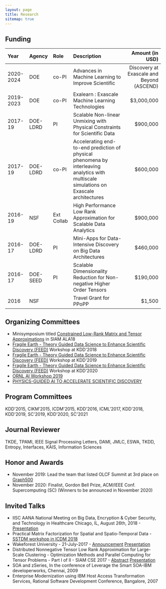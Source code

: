 ```yaml
---
layout: page
title: Research
sitemap: true
---
```

## Funding

|Year    | Agency    | Role  |Description    | Amount (in USD)   |
|:------  | :-----     | :----- |:-------        | ------:      |
2020-2024 | DOE | co-PI |  Advances in Machine Learning to Improve Scientific| Discovery at Exascale and Beyond (ASCEND) | $1,200,000
2019-2023 | DOE | co-PI | Exalearn : Exascale Machine Learning Technologies | $3,000,000
 2017-19 |DOE-LDRD  | PI    | Scalable Non-linear Unmixing with Physical Constraints for Scientific Data    | $900,000 |
 2017-19 | DOE-LDRD | co-PI  | Accelerating end-to-end prediction of physical phenomena by interleaving analytics with multiscale simulations on Exascale architectures | $600,000
  2016-19 | NSF      | Ext Collab | High Performance Low Rank Approximation for Scalable Data Analytics  | $900,000 |
2016-17  |DOE-LDRD   |PI      | Mini-Apps for Data-Intensive Discovery on Big Data Architectures      | $460,000  |
2016-17  |DOE-SEED   |PI      | Scalable Dimensionality Reduction for Non-negative Higher Order Tensors   | $190,000 |
2016    |  NSF      |       |   Travel Grant for PPoPP  | $1,500 |

## Organizing Committees

* Minisymposium titled [Constrained Low-Rank Matrix and Tensor Approximations](http://users.wfu.edu/ballard/SIAM-ALA18/) in SIAM ALA18
* [Fragile Earth - Theory Guided Data Science to Enhance Scientific Discovery (FEED)](https://ai4good.org/what-we-do/fragile-earth/kdd-2018/) Workshop at KDD'2018
* [Fragile Earth - Theory Guided Data Science to Enhance Scientific Discovery (FEED)](https://ai4good.org/what-we-do/fragile-earth/kdd-2019/) Workshop at KDD'2019
* [Fragile Earth - Theory Guided Data Science to Enhance Scientific Discovery (FEED)](https://ai4good.org/what-we-do/fragile-earth/kdd-2020/) Workshop at KDD'2020
* [ORNL AI Workshop 2019](https://ornlcda.github.io/ornlaiws2019/) 
* [PHYSICS-GUIDED AI TO ACCELERATE SCIENTIFIC DISCOVERY](https://sites.google.com/vt.edu/pgai-aaai-20)

## Program Committees

KDD'2015, CIKM'2015, ICDM'2015, KDD'2016, ICML'2017, KDD'2018,  KDD'2019, SC'2019, KDD'2020, SC'2021

## Journal Reviewer

TKDE, TPAMI, IEEE Signal Processing Letters, DAMI, JMLC, ESWA, TKDD, Entropy, Interfaces, KAIS, Information Sciences

## Honor and Awards

* November 2019: Lead the team that listed OLCF Summit at 3rd place on [Graph500](https://graph500.org/)
* November 2020: Finalist, Gordon Bell Prize, ACM/IEEE Conf. Supercomputing (SC) (Winners to be announced in November 2020)


## Invited Talks

* IISC AANA National Meeting on Big Data, Encryption & Cyber Security, and Technology in Healthcare Chicago, IL, August 26th, 2018 - [Presentation](../files/iiscaana18.pdf) 
* Practical Matrix Factorization for Spatial and Spatio-Temporal Data - [SSTDM workshop in ICDM 2018](https://research.csc.ncsu.edu/stac/conferences/ICDM-SSTDM17/) 
* Wakeforest University - 21-July-2017 - [Announcement](../figs/wakeforest.jpg) [Presentation](../files/wakeforest.pdf)
* Distributed Nonnegative Tensor Low Rank Approximation for Large-Scale Clustering - Optimization Methods and Parallel Computing for Tensor Problems - Part I of II - SIAM CSE 2017 - [Abstract](http://meetings.siam.org/sess/dsp_talk.cfm?p=81557) [Presentation](../files/siamcse18.pdf)
* SOA and zSeries, In the conference of Leverage the Smart SOA-IBM developerworks, Chennai, 2009
* Enterprise Modernization using IBM Host Access Transformation Services, Rational Software Development Conference, Bangalore,  2007